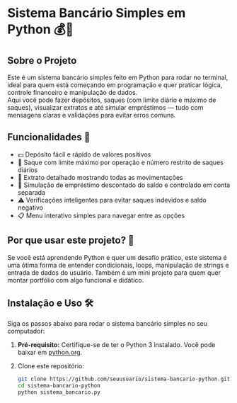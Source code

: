 # Sistema Bancário Simples em Python 💰🐍

## Sobre o Projeto

Este é um sistema bancário simples feito em Python para rodar no terminal, ideal para quem está começando em programação e quer praticar lógica, controle financeiro e manipulação de dados.  
Aqui você pode fazer depósitos, saques (com limite diário e máximo de saques), visualizar extratos e até simular empréstimos — tudo com mensagens claras e validações para evitar erros comuns.

## Funcionalidades 🚀

- 💵 Depósito fácil e rápido de valores positivos  
- 🏦 Saque com limite máximo por operação e número restrito de saques diários  
- 📜 Extrato detalhado mostrando todas as movimentações  
- 🤝 Simulação de empréstimo descontado do saldo e controlado em conta separada  
- ⚠️ Verificações inteligentes para evitar saques indevidos e saldo negativo  
- 📋 Menu interativo simples para navegar entre as opções  

## Por que usar este projeto? 🤔

Se você está aprendendo Python e quer um desafio prático, este sistema é uma ótima forma de entender condicionais, loops, manipulação de strings e entrada de dados do usuário. Também é um mini projeto para quem quer montar portfólio com algo funcional e didático.

## Instalação e Uso 🛠️

Siga os passos abaixo para rodar o sistema bancário simples no seu computador:

1. **Pré-requisito:** Certifique-se de ter o Python 3 instalado. Você pode baixar em [python.org](https://www.python.org/downloads/).

2. Clone este repositório:  
   ```bash
   git clone https://github.com/seuusuario/sistema-bancario-python.git
   cd sistema-bancario-python
   python sistema_bancario.py
